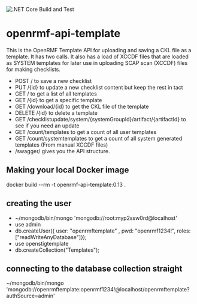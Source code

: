 ![.NET Core Build and Test](https://github.com/Cingulara/openrmf-api-template/workflows/.NET%20Core%20Build%20and%20Test/badge.svg)

# openrmf-api-template
This is the OpenRMF Template API for uploading and saving a CKL file as a template. It has two calls. It also has a load of XCCDF files that are loaded as SYSTEM templates for later use in uploading SCAP scan (XCCDF) files
for making checklists.

* POST / to save a new checklist
* PUT /{id} to update a new checklist content but keep the rest in tact
* GET / to get a list of all templates
* GET /{id} to get a specific template
* GET /download/{id} to get the CKL file of the template
* DELETE /{id} to delete a template
* GET /checklistupdate/system/{systemGroupId}/artifact/{artifactId} to see if you need an update
* GET /count/templates to get a count of all user templates
* GET /count/systemtemplates to get a count of all system generated templates (From manual XCCDF files)
* /swagger/ gives you the API structure.

## Making your local Docker image
docker build --rm -t openrmf-api-template:0.13 .

## creating the user
* ~/mongodb/bin/mongo 'mongodb://root:myp2ssw0rd@localhost'
* use admin
* db.createUser({ user: "openrmftemplate" , pwd: "openrmf1234!", roles: ["readWriteAnyDatabase"]});
* use openstigtemplate
* db.createCollection("Templates");

## connecting to the database collection straight
~/mongodb/bin/mongo 'mongodb://openrmftemplate:openrmf1234!@localhost/openrmftemplate?authSource=admin'
